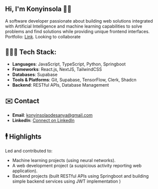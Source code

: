 ## Hi, I'm Konyinsola 🤴🏾
A software developer passionate about building web solutions integrated with Artificial Intelligence and machine learning capabilities to solve problems and find solutions while providing unique frontend interfaces.
Portfolio: [Link](https://konyinsola-odesanya.vercel.app/). Looking to collaborate 

## 👨🏽‍💻 Tech Stack:
- **Languages**: JavaScript, TypeScript, Python, Springboot
- **Frameworks**: React.js, NextJS, TailwindCSS
- **Databases**: Supabase
- **Tools & Platforms**: Git, Supabase, TensorFlow, Clerk, Shadcn
- **Backend**: RESTful APIs, Database Management

## ✉️ Contact
- **Email**: [konyinsolaodesanya@gmail.com](mailto:konyinsolaodesanya@gmail.com)
- **LinkedIn**: [Connect on LinkedIn](https://linkedin.com/in/konyinsola-odesanya)

## 🕴 Highlights
Led and contributed to: 
- Machine learning projects (using neural networks).
- A web development project (a suspicious activity reporting web application).
- Backend projects (built RESTful APIs using Springboot and building simple backend services using JWT implementation )

<!--
**KONY05/KONY05** is a ✨ _special_ ✨ repository because its `README.md` (this file) appears on your GitHub profile.

Here are some ideas to get you started:

- 🔭 I’m currently working on ...
- 🌱 I’m currently learning ...
- 👯 I’m looking to collaborate on ...
- 🤔 I’m looking for help with ...
- 💬 Ask me about ...
- 📫 How to reach me: ...
- 😄 Pronouns: ...
- ⚡ Fun fact: ...
-->

